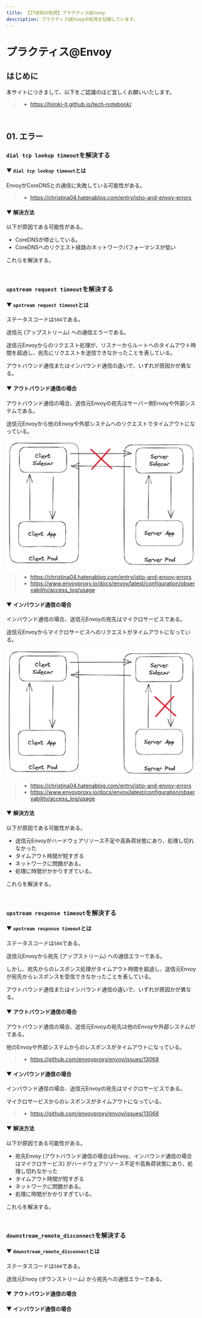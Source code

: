 ```yaml
---
title: 【IT技術の知見】プラクティス@Envoy
description: プラクティス@Envoyの知見を記録しています。
---
```


# プラクティス@Envoy

## はじめに

本サイトにつきまして、以下をご認識のほど宜しくお願いいたします。

> - https://hiroki-it.github.io/tech-notebook/

<br>

## 01. エラー

### `dial tcp lookup timeout`を解決する

#### ▼ `dial tcp lookup timeout`とは

EnvoyがCoreDNSとの通信に失敗している可能性がある。

> - https://christina04.hatenablog.com/entry/istio-and-envoy-errors

#### ▼ 解決方法

以下が原因である可能性がある。

- CoreDNSが停止している。
- CoreDNSへのリクエスト経路のネットワークパフォーマンスが低い

これらを解決する。

<br>

### `upstream request timeout`を解決する

#### ▼ `upstream request timeout`とは

ステータスコードは`504`である。

送信元 (アップストリーム) への通信エラーである。

送信元Envoyからのリクエスト処理が、リスナーからルートへのタイムアウト時間を超過し、宛先にリクエストを送信できなかったことを表している。

アウトバウンド通信またはインバウンド通信の違いで、いずれが原因かが異なる。

#### ▼ アウトバウンド通信の場合

アウトバウンド通信の場合、送信元Envoyの宛先はサーバー側Envoyや外部システムである。

送信元Envoyから他のEnvoyや外部システムへのリクエストでタイムアウトになっている。

![envoy_upstream-request-timeout_outbound](https://raw.githubusercontent.com/hiroki-it/tech-notebook-images/master/images/envoy_upstream-request-timeout_outbound.png)

> - https://christina04.hatenablog.com/entry/istio-and-envoy-errors
> - https://www.envoyproxy.io/docs/envoy/latest/configuration/observability/access_log/usage

#### ▼ インバウンド通信の場合

インバウンド通信の場合、送信元Envoyの宛先はマイクロサービスである。

送信元Envoyからマイクロサービスへのリクエストがタイムアウトになっている。

![envoy_upstream-request-timeout_inbound](https://raw.githubusercontent.com/hiroki-it/tech-notebook-images/master/images/envoy_upstream-request-timeout_inbound.png)

> - https://christina04.hatenablog.com/entry/istio-and-envoy-errors
> - https://www.envoyproxy.io/docs/envoy/latest/configuration/observability/access_log/usage

#### ▼ 解決方法

以下が原因である可能性がある。

- 送信元Envoyがハードウェアリソース不足や高負荷状態にあり、処理し切れなかった
- タイムアウト時間が短すぎる
- ネットワークに問題がある。
- 処理に時間がかかりすぎている。

これらを解決する。

<br>

### `upstream response timeout`を解決する

#### ▼ `upstream response timeout`とは

ステータスコードは`504`である。

送信元Envoyから宛先 (アップストリーム) への通信エラーである。

しかし、宛先からのレスポンス処理がタイムアウト時間を超過し、送信元Envoyが宛先からレスポンスを受信できなかったことを表している。

アウトバウンド通信またはインバウンド通信の違いで、いずれが原因かが異なる。

#### ▼ アウトバウンド通信の場合

アウトバウンド通信の場合、送信元Envoyの宛先は他のEnvoyや外部システムがである。

他のEnvoyや外部システムからのレスポンスがタイムアウトになっている。

> - https://github.com/envoyproxy/envoy/issues/13068

#### ▼ インバウンド通信の場合

インバウンド通信の場合、送信元Envoyの宛先はマイクロサービスである。

マイクロサービスからのレスポンスがタイムアウトになっている。

> - https://github.com/envoyproxy/envoy/issues/13068

#### ▼ 解決方法

以下が原因である可能性がある。

- 宛先Envoy (アウトバウンド通信の場合はEnvoy、インバウンド通信の場合はマイクロサービス) がハードウェアリソース不足や高負荷状態にあり、処理し切れなかった
- タイムアウト時間が短すぎる
- ネットワークに問題がある。
- 処理に時間がかかりすぎている。

これらを解決する。

<br>

### `downstream_remote_disconnect`を解決する

#### ▼ `downstream_remote_disconnect`とは

ステータスコードは`504`である。

送信元Envoy (ダウンストリーム) から宛先への通信エラーである。

#### ▼ アウトバウンド通信の場合

#### ▼ インバウンド通信の場合

<br>
